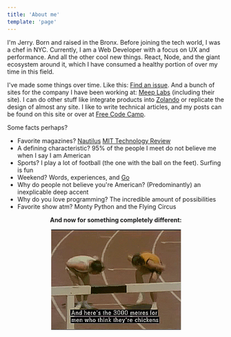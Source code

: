 ```yaml
---
title: 'About me'
template: 'page'
---
```


I'm Jerry. Born and raised in the Bronx. Before joining the tech world, I was a chef in NYC. Currently, I am a Web Developer with a focus on UX and performance. And all the other cool new things. React, Node, and the giant ecosystem around it, which I have consumed a healthy portion of over my time in this field.

I've made some things over time. Like this: [Find an issue](https://findanissue.com/). And a bunch of sites for the company I have been working at: [Meep Labs](https://meeplabs.com/) (including their site). I can do other stuff like integrate products into [Zolando](https://www.zalando.co.uk/women-home/) or replicate the design of almost any site. I like to write technical articles, and my posts can be found on this site or over at [Free Code Camp](https://www.freecodecamp.org/news/author/jerry/).

Some facts perhaps?

- Favorite magazines? [Nautilus](http://nautil.us/) [MIT Technology Review](https://www.technologyreview.com/)
- A defining characteristic? 95% of the people I meet do not believe me when I say I am American
- Sports? I play a lot of football (the one with the ball on the feet). Surfing is fun
- Weekend? Words, experiences, and [Go](https://senseis.xmp.net/?WhatIsGo)
- Why do people not believe you're American? (Predominantly) an inexplicable deep accent
- Why do you love programming? The incredible amount of possibilities
- Favorite show atm? Monty Python and the Flying Circus

<div style="text-align: center"><b>And now for something completely different:</b></div>

<div style="width: 100%; display: flex; justify-content: center;">

![men-who-think-they're-chickens men who think they are chickens? funny software developer](/media/men-who-think-they're-chickens.gif)

</div>
